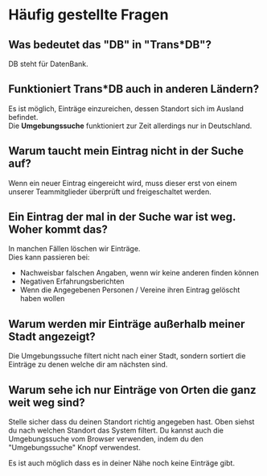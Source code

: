 # Häufig gestellte Fragen

## Was bedeutet das "DB" in "Trans*DB"?

DB steht für DatenBank.

## Funktioniert Trans*DB auch in anderen Ländern?

Es ist möglich, Einträge einzureichen, dessen Standort sich im Ausland befindet.  
Die **Umgebungssuche** funktioniert zur Zeit allerdings nur in Deutschland.

## Warum taucht mein Eintrag nicht in der Suche auf?

Wenn ein neuer Eintrag eingereicht wird, muss dieser erst von einem unserer Teammitglieder überprüft und freigeschaltet werden.

## Ein Eintrag der mal in der Suche war ist weg. Woher kommt das?

In manchen Fällen löschen wir Einträge.  
Dies kann passieren bei:

- Nachweisbar falschen Angaben, wenn wir keine anderen finden können
- Negativen Erfahrungsberichten
- Wenn die Angegebenen Personen / Vereine ihren Eintrag gelöscht haben wollen

## Warum werden mir Einträge außerhalb meiner Stadt angezeigt?

Die Umgebungssuche filtert nicht nach einer Stadt, sondern sortiert die Einträge zu denen welche dir am nächsten sind.

## Warum sehe ich nur Einträge von Orten die ganz weit weg sind?

Stelle sicher dass du deinen Standort richtig angegeben hast. Oben siehst du nach welchen Standort das System filtert.
Du kannst auch die Umgebungssuche vom Browser verwenden, indem du den "Umgebungssuche" Knopf verwendest.

Es ist auch möglich dass es in deiner Nähe noch keine Einträge gibt.
